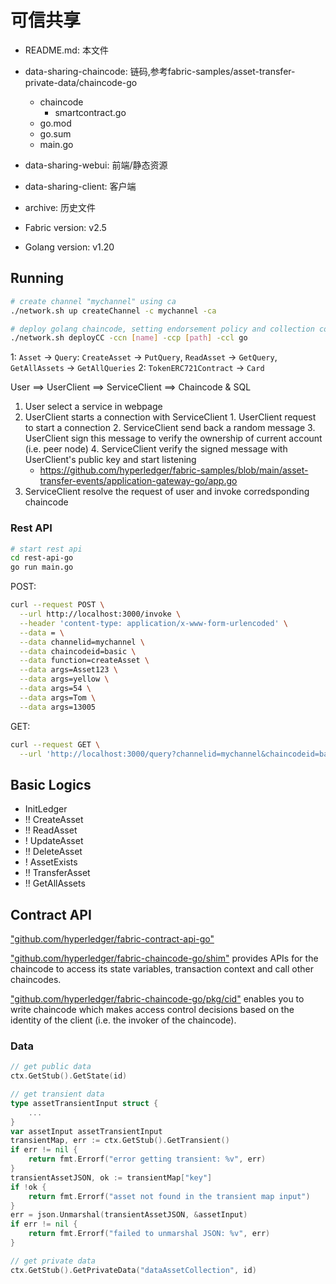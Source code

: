# 可信共享

- README.md: 本文件
- data-sharing-chaincode: 链码,参考fabric-samples/asset-transfer-private-data/chaincode-go
	- chaincode
		- smartcontract.go
	- go.mod
	- go.sum 
	- main.go
- data-sharing-webui: 前端/静态资源
- data-sharing-client: 客户端
- archive: 历史文件

- Fabric version: v2.5
- Golang version: v1.20

## Running

```bash
# create channel "mychannel" using ca
./network.sh up createChannel -c mychannel -ca

# deploy golang chaincode, setting endorsement policy and collection configuration
./network.sh deployCC -ccn [name] -ccp [path] -ccl go
```

1: `Asset` -> `Query`: `CreateAsset` -> `PutQuery`, `ReadAsset` -> `GetQuery`, `GetAllAssets` -> `GetAllQueries`
2: `TokenERC721Contract` -> `Card`

User ==> UserClient ==> ServiceClient ==> Chaincode & SQL

1. User select a service in webpage
2. UserClient starts a connection with ServiceClient
        1. UserClient request to start a connection
        2. ServiceClient send back a random message
        3. UserClient sign this message to verify the ownership of current account (i.e. peer node)
        4. ServiceClient verify the signed message with UserClient's public key and start listening
	- https://github.com/hyperledger/fabric-samples/blob/main/asset-transfer-events/application-gateway-go/app.go
3. ServiceClient resolve the request of user and invoke corredsponding chaincode

### Rest API

```bash
# start rest api
cd rest-api-go
go run main.go
```

POST:

```bash
curl --request POST \
  --url http://localhost:3000/invoke \
  --header 'content-type: application/x-www-form-urlencoded' \
  --data = \
  --data channelid=mychannel \
  --data chaincodeid=basic \
  --data function=createAsset \
  --data args=Asset123 \
  --data args=yellow \
  --data args=54 \
  --data args=Tom \
  --data args=13005
```

GET:

```bash
curl --request GET \
  --url 'http://localhost:3000/query?channelid=mychannel&chaincodeid=basic&function=ReadAsset&args=Asset123' 
```

## Basic Logics

- InitLedger
- !! CreateAsset
- !! ReadAsset
- ! UpdateAsset
- !! DeleteAsset
- ! AssetExists
- !! TransferAsset
- !! GetAllAssets

## Contract API

["github.com/hyperledger/fabric-contract-api-go"](https://pkg.go.dev/github.com/hyperledger/fabric-contract-api-go/contractapi)

["github.com/hyperledger/fabric-chaincode-go/shim"](https://pkg.go.dev/github.com/hyperledger/fabric-chaincode-go@v0.0.0-20240124143825-7dec3c7e7d45/shim) provides APIs for the chaincode to access its state variables, transaction context and call other chaincodes.

["github.com/hyperledger/fabric-chaincode-go/pkg/cid"](https://pkg.go.dev/github.com/hyperledger/fabric-chaincode-go/pkg/cid#section-readme) enables you to write chaincode which makes access control decisions based on the identity of the client (i.e. the invoker of the chaincode).

### Data


```go
// get public data
ctx.GetStub().GetState(id)

// get transient data
type assetTransientInput struct {
	...
}
var assetInput assetTransientInput
transientMap, err := ctx.GetStub().GetTransient()
if err != nil {
	return fmt.Errorf("error getting transient: %v", err)
}
transientAssetJSON, ok := transientMap["key"]
if !ok {
	return fmt.Errorf("asset not found in the transient map input")
}
err = json.Unmarshal(transientAssetJSON, &assetInput)
if err != nil {
	return fmt.Errorf("failed to unmarshal JSON: %v", err)
}

// get private data
ctx.GetStub().GetPrivateData("dataAssetCollection", id)
```

